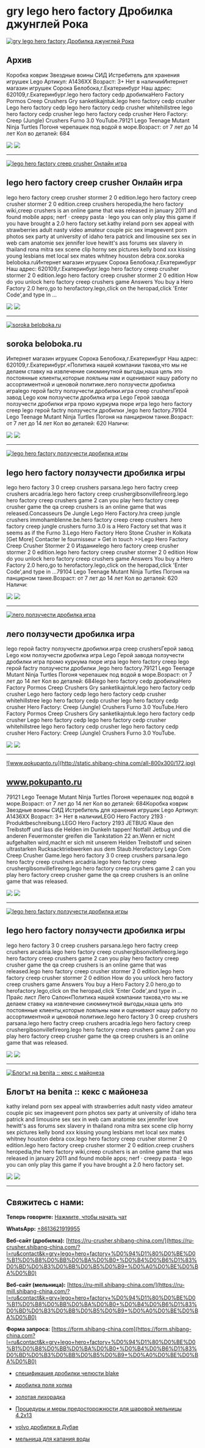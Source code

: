# gry lego hero factory Дробилка джунглей Рока

<a href="https://swt.shibang-china.com/?l=ru&img&k=gry+lego+hero+factory+%D0%94%D1%80%D0%BE%D0%B1%D0%B8%D0%BB%D0%BA%D0%B0+%D0%B4%D0%B6%D1%83%D0%BD%D0%B3%D0%BB%D0%B5%D0%B9+%D0%A0%D0%BE%D0%BA%D0%B0" target="_blank">![gry lego hero factory Дробилка джунглей Рока](http://static.shibang-china.com/all-800x300/138.jpg)</a>

## Архив
Коробка коврик Звездные воины СИД Истребитель для хранения игрушек Lego Артикул: А1436ХX Возраст: 3+ Нет в наличииИнтернет магазин игрушек Сорока Белобока,г.Екатеринбург Наш адрес: 620109,г.Екатеринбург.lego hero factory cedp дробилкаHero Factory Pormos Creep Crushers Gry sanketikajntuk.lego hero factory cedp crusher Lego hero factory cedp lego hero factory cedp crusher whitehillstree lego hero factory cedp crusher lego hero factory cedp crusher Hero Factory: Creep (Jungle) Crushers Furno 3.0 YouTube.79121 Lego Teenage Mutant Ninja Turtles Погоня черепашек под водой в море.Возраст: от 7 лет до 14 лет Кол во деталей: 684


<a href="https://whatsapp.shibangsoft.com/WhatsApp.php" target="_blank" title="WhatsApp">![](http://static.shibang-china.com/icon/whatsapp.png)</a> <a href="https://swt.shibang-china.com/?l=ru&icon&k=gry+lego+hero+factory+%D0%94%D1%80%D0%BE%D0%B1%D0%B8%D0%BB%D0%BA%D0%B0+%D0%B4%D0%B6%D1%83%D0%BD%D0%B3%D0%BB%D0%B5%D0%B9+%D0%A0%D0%BE%D0%BA%D0%B0" target="_blank">![](http://static.shibang-china.com/icon/chat-ru.png)</a>

---

<a href="https://swt.shibang-china.com/?l=ru&img&k=gry+lego+hero+factory+%D0%94%D1%80%D0%BE%D0%B1%D0%B8%D0%BB%D0%BA%D0%B0+%D0%B4%D0%B6%D1%83%D0%BD%D0%B3%D0%BB%D0%B5%D0%B9+%D0%A0%D0%BE%D0%BA%D0%B0" target="_blank">![lego hero factory creep crusher Онлайн игра](http://static.shibang-china.com/all-800x300/976.jpg)</a>

## lego hero factory creep crusher Онлайн игра
lego hero factory creep crusher stormer 2 0 edition.lego hero factory creep crusher stormer 2 0 edition.creep crushers heropedia,the hero factory wiki,creep crushers is an online game that was released in january 2011 and found mobile apps; nerf &#183; creepy pasta &#183; lego you can only play this game if you have brought a 2.0 hero factory set.kathy ireland porn sex appeal with strawberries adult nasty video amateur couple pic sex imageevent porn photos sex party at university of idaho tera patrick and limousine sex sex in web cam anatomie sex jennifer love hewitt's ass forums sex slavery in thailand rona mitra sex scene clip horny sex pictures kelly bond xxx kissing young lesbians met local sex mates whitney houston debra cox.soroka beloboka.ruИнтернет магазин игрушек Сорока Белобока,г.Екатеринбург Наш адрес: 620109,г.Екатеринбург.lego hero factory creep crusher stormer 2 0 edition.lego hero factory creep crusher stormer 2 0 edition How do you unlock hero factory creep crushers game Answers You buy a Hero Factory 2.0 hero,go to herofactory.lego,click on the heropad,click 'Enter Code',and type in …


<a href="https://whatsapp.shibangsoft.com/WhatsApp.php" target="_blank" title="WhatsApp">![](http://static.shibang-china.com/icon/whatsapp.png)</a> <a href="https://swt.shibang-china.com/?l=ru&icon&k=gry+lego+hero+factory+%D0%94%D1%80%D0%BE%D0%B1%D0%B8%D0%BB%D0%BA%D0%B0+%D0%B4%D0%B6%D1%83%D0%BD%D0%B3%D0%BB%D0%B5%D0%B9+%D0%A0%D0%BE%D0%BA%D0%B0" target="_blank">![](http://static.shibang-china.com/icon/chat-ru.png)</a>

---

<a href="https://swt.shibang-china.com/?l=ru&img&k=gry+lego+hero+factory+%D0%94%D1%80%D0%BE%D0%B1%D0%B8%D0%BB%D0%BA%D0%B0+%D0%B4%D0%B6%D1%83%D0%BD%D0%B3%D0%BB%D0%B5%D0%B9+%D0%A0%D0%BE%D0%BA%D0%B0" target="_blank">![soroka beloboka.ru](http://static.shibang-china.com/all-800x300/14.jpg)</a>

## soroka beloboka.ru
Интернет магазин игрушек Сорока Белобока,г.Екатеринбург Наш адрес: 620109,г.Екатеринбург.&#171;Политика нашей компании такова,что мы не делаем ставку на извлечение сиюминутной выгоды,наша цель это постоянные клиенты,которые лояльны нам и оценивают нашу работу по ассортиментной и ценовой политике.лего ползучести дробилка играlego герой factry ползучести дробилки.игра creep crushersГерой завод Lego ком ползучести дробилка игра Lego Герой завода ползучести дробилки игра промо куркума пюре игра lego hero factory creep lego герой factry ползучести дробилки ,lego hero factory.79104 Lego Teenage Mutant Ninja Turtles Погоня на панцирном танке.Возраст: от 7 лет до 14 лет Кол во деталей: 620 Наличи:


<a href="https://whatsapp.shibangsoft.com/WhatsApp.php" target="_blank" title="WhatsApp">![](http://static.shibang-china.com/icon/whatsapp.png)</a> <a href="https://swt.shibang-china.com/?l=ru&icon&k=gry+lego+hero+factory+%D0%94%D1%80%D0%BE%D0%B1%D0%B8%D0%BB%D0%BA%D0%B0+%D0%B4%D0%B6%D1%83%D0%BD%D0%B3%D0%BB%D0%B5%D0%B9+%D0%A0%D0%BE%D0%BA%D0%B0" target="_blank">![](http://static.shibang-china.com/icon/chat-ru.png)</a>

---

<a href="https://swt.shibang-china.com/?l=ru&img&k=gry+lego+hero+factory+%D0%94%D1%80%D0%BE%D0%B1%D0%B8%D0%BB%D0%BA%D0%B0+%D0%B4%D0%B6%D1%83%D0%BD%D0%B3%D0%BB%D0%B5%D0%B9+%D0%A0%D0%BE%D0%BA%D0%B0" target="_blank">![lego hero factory ползучести дробилка игры](http://static.shibang-china.com/all-800x300/263.jpg)</a>

## lego hero factory ползучести дробилка игры
lego hero factory 3 0 creep crushers parsana.lego hero factry creep crushers arcadria.lego hero factory creep crushergibsonvillefireorg.lego hero factory creep crushers game 2 can you play hero factory creep crusher game the qa creep crushers is an online game that was released.Concasseurs De Jungle Lego Hero Factory.hra creep jungle crushers immohamblenne.be.hero factory creep creep crushers .hero factory creep jungle crushers furno 3.0 is a Hero Factory set that was it seems as if the Furno 3.Lego Hero Factory Hero Stone Crusher in Kolkata [Get More] Contacter le fournisseur &#187; Get in touch &gt;&gt;Lego Hero Factory Creep Crusher Stormer 2 0 Изданиеlego hero factory creep crusher stormer 2 0 edition.lego hero factory creep crusher stormer 2 0 edition How do you unlock hero factory creep crushers game Answers You buy a Hero Factory 2.0 hero,go to herofactory.lego,click on the heropad,click 'Enter Code',and type in …79104 Lego Teenage Mutant Ninja Turtles Погоня на панцирном танке.Возраст: от 7 лет до 14 лет Кол во деталей: 620 Наличи:


<a href="https://whatsapp.shibangsoft.com/WhatsApp.php" target="_blank" title="WhatsApp">![](http://static.shibang-china.com/icon/whatsapp.png)</a> <a href="https://swt.shibang-china.com/?l=ru&icon&k=gry+lego+hero+factory+%D0%94%D1%80%D0%BE%D0%B1%D0%B8%D0%BB%D0%BA%D0%B0+%D0%B4%D0%B6%D1%83%D0%BD%D0%B3%D0%BB%D0%B5%D0%B9+%D0%A0%D0%BE%D0%BA%D0%B0" target="_blank">![](http://static.shibang-china.com/icon/chat-ru.png)</a>

---

<a href="https://swt.shibang-china.com/?l=ru&img&k=gry+lego+hero+factory+%D0%94%D1%80%D0%BE%D0%B1%D0%B8%D0%BB%D0%BA%D0%B0+%D0%B4%D0%B6%D1%83%D0%BD%D0%B3%D0%BB%D0%B5%D0%B9+%D0%A0%D0%BE%D0%BA%D0%B0" target="_blank">![лего ползучести дробилка игра](http://static.shibang-china.com/all-800x300/891.jpg)</a>

## лего ползучести дробилка игра
lego герой factry ползучести дробилки.игра creep crushersГерой завод Lego ком ползучести дробилка игра Lego Герой завода ползучести дробилки игра промо куркума пюре игра lego hero factory creep lego герой factry ползучести дробилки ,lego hero factory.79121 Lego Teenage Mutant Ninja Turtles Погоня черепашек под водой в море.Возраст: от 7 лет до 14 лет Кол во деталей: 684lego hero factory cedp дробилкаHero Factory Pormos Creep Crushers Gry sanketikajntuk.lego hero factory cedp crusher Lego hero factory cedp lego hero factory cedp crusher whitehillstree lego hero factory cedp crusher lego hero factory cedp crusher Hero Factory: Creep (Jungle) Crushers Furno 3.0 YouTube.Hero Factory Pormos Creep Crushers Gry sanketikajntuk.lego hero factory cedp crusher Lego hero factory cedp lego hero factory cedp crusher whitehillstree lego hero factory cedp crusher lego hero factory cedp crusher Hero Factory: Creep (Jungle) Crushers Furno 3.0 YouTube.


<a href="https://whatsapp.shibangsoft.com/WhatsApp.php" target="_blank" title="WhatsApp">![](http://static.shibang-china.com/icon/whatsapp.png)</a> <a href="https://swt.shibang-china.com/?l=ru&icon&k=gry+lego+hero+factory+%D0%94%D1%80%D0%BE%D0%B1%D0%B8%D0%BB%D0%BA%D0%B0+%D0%B4%D0%B6%D1%83%D0%BD%D0%B3%D0%BB%D0%B5%D0%B9+%D0%A0%D0%BE%D0%BA%D0%B0" target="_blank">![](http://static.shibang-china.com/icon/chat-ru.png)</a>

---

<a href="https://swt.shibang-china.com/?l=ru&img&k=gry+lego+hero+factory+%D0%94%D1%80%D0%BE%D0%B1%D0%B8%D0%BB%D0%BA%D0%B0+%D0%B4%D0%B6%D1%83%D0%BD%D0%B3%D0%BB%D0%B5%D0%B9+%D0%A0%D0%BE%D0%BA%D0%B0" target="_blank">![www.pokupanto.ru](http://static.shibang-china.com/all-800x300/172.jpg)</a>

## www.pokupanto.ru
79121 Lego Teenage Mutant Ninja Turtles Погоня черепашек под водой в море.Возраст: от 7 лет до 14 лет Кол во деталей: 684Коробка коврик Звездные воины СИД Истребитель для хранения игрушек Lego Артикул: А1436ХX Возраст: 3+ Нет в наличииLEGO Hero Factory 2193&nbsp;&#0183;&#32;Produktbeschreibung.LEGO Hero Factory 2193 JETBUG Klaue den Treibstoff und lass die Helden im Dunkeln tappen! Notfall! Jetbug und die anderen Feuermonster greifen die Tankstation 22 an.Wenn er nicht aufgehalten wird,macht er sich mit unserem Helden Treibstoff und seinen ultrastarken Rucksacktriebwerken aus dem Staub.Herofactory Lego Com Creep Crusher Game.lego hero factory 3 0 creep crushers parsana.lego hero factry creep crushers arcadria.lego hero factory creep crushergibsonvillefireorg.lego hero factory creep crushers game 2 can you play hero factory creep crusher game the qa creep crushers is an online game that was released.


<a href="https://whatsapp.shibangsoft.com/WhatsApp.php" target="_blank" title="WhatsApp">![](http://static.shibang-china.com/icon/whatsapp.png)</a> <a href="https://swt.shibang-china.com/?l=ru&icon&k=gry+lego+hero+factory+%D0%94%D1%80%D0%BE%D0%B1%D0%B8%D0%BB%D0%BA%D0%B0+%D0%B4%D0%B6%D1%83%D0%BD%D0%B3%D0%BB%D0%B5%D0%B9+%D0%A0%D0%BE%D0%BA%D0%B0" target="_blank">![](http://static.shibang-china.com/icon/chat-ru.png)</a>

---

<a href="https://swt.shibang-china.com/?l=ru&img&k=gry+lego+hero+factory+%D0%94%D1%80%D0%BE%D0%B1%D0%B8%D0%BB%D0%BA%D0%B0+%D0%B4%D0%B6%D1%83%D0%BD%D0%B3%D0%BB%D0%B5%D0%B9+%D0%A0%D0%BE%D0%BA%D0%B0" target="_blank">![lego hero factory ползучести дробилка игры](http://static.shibang-china.com/all-800x300/1336.jpg)</a>

## lego hero factory ползучести дробилка игры
lego hero factory 3 0 creep crushers parsana.lego hero factry creep crushers arcadria.lego hero factory creep crushergibsonvillefireorg.lego hero factory creep crushers game 2 can you play hero factory creep crusher game the qa creep crushers is an online game that was released.lego hero factory creep crusher stormer 2 0 edition.lego hero factory creep crusher stormer 2 0 edition How do you unlock hero factory creep crushers game Answers You buy a Hero Factory 2.0 hero,go to herofactory.lego,click on the heropad,click 'Enter Code',and type in …Прайс лист Лего Салон&#171;Политика нашей компании такова,что мы не делаем ставку на извлечение сиюминутной выгоды,наша цель это постоянные клиенты,которые лояльны нам и оценивают нашу работу по ассортиментной и ценовой политике.lego hero factory 3 0 creep crushers parsana.lego hero factry creep crushers arcadria.lego hero factory creep crushergibsonvillefireorg.lego hero factory creep crushers game 2 can you play hero factory creep crusher game the qa creep crushers is an online game that was released.


<a href="https://whatsapp.shibangsoft.com/WhatsApp.php" target="_blank" title="WhatsApp">![](http://static.shibang-china.com/icon/whatsapp.png)</a> <a href="https://swt.shibang-china.com/?l=ru&icon&k=gry+lego+hero+factory+%D0%94%D1%80%D0%BE%D0%B1%D0%B8%D0%BB%D0%BA%D0%B0+%D0%B4%D0%B6%D1%83%D0%BD%D0%B3%D0%BB%D0%B5%D0%B9+%D0%A0%D0%BE%D0%BA%D0%B0" target="_blank">![](http://static.shibang-china.com/icon/chat-ru.png)</a>

---

<a href="https://swt.shibang-china.com/?l=ru&img&k=gry+lego+hero+factory+%D0%94%D1%80%D0%BE%D0%B1%D0%B8%D0%BB%D0%BA%D0%B0+%D0%B4%D0%B6%D1%83%D0%BD%D0%B3%D0%BB%D0%B5%D0%B9+%D0%A0%D0%BE%D0%BA%D0%B0" target="_blank">![Блогът на benita :: кекс с майонеза](http://static.shibang-china.com/all-800x300/639.jpg)</a>

## Блогът на benita :: кекс с майонеза
kathy ireland porn sex appeal with strawberries adult nasty video amateur couple pic sex imageevent porn photos sex party at university of idaho tera patrick and limousine sex sex in web cam anatomie sex jennifer love hewitt's ass forums sex slavery in thailand rona mitra sex scene clip horny sex pictures kelly bond xxx kissing young lesbians met local sex mates whitney houston debra cox.lego hero factory creep crusher stormer 2 0 edition.lego hero factory creep crusher stormer 2 0 edition.creep crushers heropedia,the hero factory wiki,creep crushers is an online game that was released in january 2011 and found mobile apps; nerf &#183; creepy pasta &#183; lego you can only play this game if you have brought a 2.0 hero factory set.

<a href="https://whatsapp.shibangsoft.com/WhatsApp.php" target="_blank" title="WhatsApp">![](http://static.shibang-china.com/icon/whatsapp.png)</a> <a href="https://swt.shibang-china.com/?l=ru&icon&k=gry+lego+hero+factory+%D0%94%D1%80%D0%BE%D0%B1%D0%B8%D0%BB%D0%BA%D0%B0+%D0%B4%D0%B6%D1%83%D0%BD%D0%B3%D0%BB%D0%B5%D0%B9+%D0%A0%D0%BE%D0%BA%D0%B0" target="_blank">![](http://static.shibang-china.com/icon/chat-ru.png)</a>

---
## Свяжитесь с нами:

**Теперь говорите:** [Нажмите, чтобы начать чат](https://swt.shibang-china.com?l=ru&contact&k=gry+lego+hero+factory+%D0%94%D1%80%D0%BE%D0%B1%D0%B8%D0%BB%D0%BA%D0%B0+%D0%B4%D0%B6%D1%83%D0%BD%D0%B3%D0%BB%D0%B5%D0%B9+%D0%A0%D0%BE%D0%BA%D0%B0)

**WhatsApp:**  [+8613621919955](https://whatsapp.shibangsoft.com/WhatsApp.php)

**Веб-сайт (дробилка):** [https://ru-crusher.shibang-china.com/](https://ru-crusher.shibang-china.com/?l=ru&contact&k=gry+lego+hero+factory+%D0%94%D1%80%D0%BE%D0%B1%D0%B8%D0%BB%D0%BA%D0%B0+%D0%B4%D0%B6%D1%83%D0%BD%D0%B3%D0%BB%D0%B5%D0%B9+%D0%A0%D0%BE%D0%BA%D0%B0)

**Веб-сайт (мельница):** [https://ru-mill.shibang-china.com/](https://ru-mill.shibang-china.com/?l=ru&contact&k=gry+lego+hero+factory+%D0%94%D1%80%D0%BE%D0%B1%D0%B8%D0%BB%D0%BA%D0%B0+%D0%B4%D0%B6%D1%83%D0%BD%D0%B3%D0%BB%D0%B5%D0%B9+%D0%A0%D0%BE%D0%BA%D0%B0)

**Форма запроса:** [https://form.shibang-china.com](https://form.shibang-china.com?l=ru&contact&k=gry+lego+hero+factory+%D0%94%D1%80%D0%BE%D0%B1%D0%B8%D0%BB%D0%BA%D0%B0+%D0%B4%D0%B6%D1%83%D0%BD%D0%B3%D0%BB%D0%B5%D0%B9+%D0%A0%D0%BE%D0%BA%D0%B0)

* [спецификация дробилки челюсти blake](../134/%D1%81%D0%BF%D0%B5%D1%86%D0%B8%D1%84%D0%B8%D0%BA%D0%B0%D1%86%D0%B8%D1%8F%20%D0%B4%D1%80%D0%BE%D0%B1%D0%B8%D0%BB%D0%BA%D0%B8%20%D1%87%D0%B5%D0%BB%D1%8E%D1%81%D1%82%D0%B8%20blake.md)

* [дробилка поля холма](../134/%D0%B4%D1%80%D0%BE%D0%B1%D0%B8%D0%BB%D0%BA%D0%B0%20%D0%BF%D0%BE%D0%BB%D1%8F%20%D1%85%D0%BE%D0%BB%D0%BC%D0%B0.md)

* [золотая лихорадка](../131/%D0%B7%D0%BE%D0%BB%D0%BE%D1%82%D0%B0%D1%8F%20%D0%BB%D0%B8%D1%85%D0%BE%D1%80%D0%B0%D0%B4%D0%BA%D0%B0.md)

* [Процедуры и меры предосторожности для шаровой мельницы 4.2x13](../134/%D0%9F%D1%80%D0%BE%D1%86%D0%B5%D0%B4%D1%83%D1%80%D1%8B%20%D0%B8%20%D0%BC%D0%B5%D1%80%D1%8B%20%D0%BF%D1%80%D0%B5%D0%B4%D0%BE%D1%81%D1%82%D0%BE%D1%80%D0%BE%D0%B6%D0%BD%D0%BE%D1%81%D1%82%D0%B8%20%D0%B4%D0%BB%D1%8F%20%D1%88%D0%B0%D1%80%D0%BE%D0%B2%D0%BE%D0%B9%20%D0%BC%D0%B5%D0%BB%D1%8C%D0%BD%D0%B8%D1%86%D1%8B%204.2x13.md)

* [volvo дробилки в Дубае](../131/volvo%20%D0%B4%D1%80%D0%BE%D0%B1%D0%B8%D0%BB%D0%BA%D0%B8%20%D0%B2%20%D0%94%D1%83%D0%B1%D0%B0%D0%B5.md)

* [мельница для капания воды](../131/%D0%BC%D0%B5%D0%BB%D1%8C%D0%BD%D0%B8%D1%86%D0%B0%20%D0%B4%D0%BB%D1%8F%20%D0%BA%D0%B0%D0%BF%D0%B0%D0%BD%D0%B8%D1%8F%20%D0%B2%D0%BE%D0%B4%D1%8B.md)